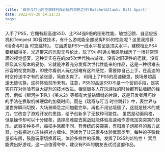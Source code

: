 ```yaml
---
title: '瑞奇与叮当时空跳转PS5必玩的惊艳之作(Ratchet&Clank: Rift Apart)'
date: 2022-07-20 14:21:33
tags:
---
```

   入手了PS5，它拥有超高速SSD、比PS4强9倍的图形性能、触觉回馈、自适应扳机和Tempest 3D音效技术，有什么游戏能全部发挥PS5的性能呢？这里我推荐：《瑞奇与叮当 时空跳转》。
   它画质是PS5一线水平甚至是顶尖水平，建模相比PS4要精细得多，光追带来的光影无与伦比，玩了9小时通关我感觉经历了一场非常饱满的视觉盛宴。这种实实在在的ps5次世代独占游戏，没有对旧硬件的迁就，没有顾及其它版本的妥协，它就是冲着充分发挥次世代性能来的作品，这是一种很难去形容的视觉刺激，即使你看别人玩也很难有这种感觉，需要你自己上手，在高速的时空传送中才有的紧张感，简直太爽了。
   利用上了PS5的高速硬盘，换场景超高速无缝切换，这种体验前所未有。注意，PS5的高速SSD不是一个营销手段，是实实在在对体验有巨大提升的技术改进。相信很多人在玩游戏的时候都有钻墙缝的经历，例如《银河护卫队》《美末2》等都有大量钻墙缝的片段，这是开发者用巧妙的手法在换取机械硬盘的加载时间。而在《瑞奇与叮当 时空跳转》中，表世界与里世界瞬间切换，大场景瞬息之间加载完毕，再也不用钻墙缝了，这就是技术的威力，它改变了游戏开发的思路，给予创新多了无数种可能性。
   虽然是动画风格，但是操作却可以十分硬核，选择高难度去挑战就能体验高速动作游戏加突突突的快乐。武器多种多样，每把手感都不同，有传统的突突突，有阳离子炮那样的蓄力武器，也有把对方冻住把对方缠住。游戏为了让玩家多体验武器类型，每种的子弹数量都有限，鼓励玩家切换着玩，体验多样性的乐趣，发挥了DS5的新特性！
    索尼能做出好游戏，这一点值得夸夸，建议有PS5的朋友去试试这部作品。